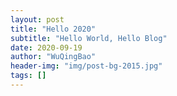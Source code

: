 ```yaml
---
layout: post
title: "Hello 2020"
subtitle: "Hello World, Hello Blog"
date: 2020-09-19
author: "WuQingBao"
header-img: "img/post-bg-2015.jpg"
tags: []
---
```


